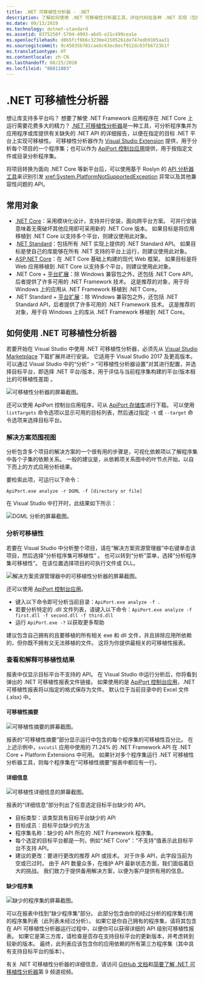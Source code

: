 ```yaml
---
title: .NET 可移植性分析器 - .NET
description: 了解如何使用 .NET 可移植性分析器工具，评估代码在各种 .NET 实现（包括 .NET Core、.NET Standard、UWP 和 Xamarin）间的可移植性。
ms.date: 09/13/2019
ms.technology: dotnet-standard
ms.assetid: 0375250f-5704-4993-a6d5-e21c499cea1e
ms.openlocfilehash: d8b5fcf8b6c3230e41585261de747edb9105aa31
ms.sourcegitcommit: 9c45035b781caebc63ec8ecf912dc83fb6723b1f
ms.translationtype: HT
ms.contentlocale: zh-CN
ms.lasthandoff: 08/25/2020
ms.locfileid: "88811803"
---
```

# <a name="the-net-portability-analyzer"></a>.NET 可移植性分析器

想让库支持多平台吗？ 想要了解使 .NET Framework 应用程序在 .NET Core 上运行需要花费多大的精力？ [.NET 可移植性分析器](https://github.com/microsoft/dotnet-apiport)是一种工具，可分析程序集并为应用程序或库提供有关缺失的 .NET API 的详细报告，以便在指定的目标 .NET 平台上实现可移植性。 可移植性分析器作为 [Visual Studio Extension](https://marketplace.visualstudio.com/items?itemName=ConnieYau.NETPortabilityAnalyzer) 提供，用于分析每个项目的一个程序集；也可以作为 [ApiPort 控制台应用](https://aka.ms/apiportdownload)提供，用于按指定文件或目录分析程序集。

将项目转换为面向 .NET Core 等新平台后，可以使用基于 Roslyn 的 [API 分析器工具](api-analyzer.md)来识别引发 <xref:System.PlatformNotSupportedException> 异常以及其他兼容性问题的 API。

## <a name="common-targets"></a>常用对象

- [.NET Core](../../core/index.yml)：采用模块化设计，支持并行安装，面向跨平台方案。 可并行安装意味着无需破坏其他应用即可采用新的 .NET Core 版本。 如果目标是将应用移植到 .NET Core 以支持多个平台，则建议使用此对象。
- .[NET Standard](../net-standard.md)：包括所有 .NET 实现上提供的 .NET Standard API。 如果目标是使自己的库能够在所有 .NET 支持的平台上运行，则建议使用此对象。
- [ASP.NET Core](/aspnet/core)：在 .NET Core 基础上构建的现代 Web 框架。 如果目标是将 Web 应用移植到 .NET Core 以支持多个平台，则建议使用此对象。
- .NET Core + [平台扩展](../../core/porting/windows-compat-pack.md)：除 Windows 兼容包之外，还包括 .NET Core API，后者提供了许多可用的 .NET Framework 技术。 这是推荐的对象，用于将 Windows 上的应用从 .NET Framework 移植到 .NET Core。
- .NET Standard + [平台扩展](../../core/porting/windows-compat-pack.md)：除 Windows 兼容包之外，还包括 .NET Standard API，后者提供了许多可用的 .NET Framework 技术。 这是推荐的对象，用于将 Windows 上的库从 .NET Framework 移植到 .NET Core。

## <a name="how-to-use-the-net-portability-analyzer"></a>如何使用 .NET 可移植性分析器

若要开始在 Visual Studio 中使用 .NET 可移植性分析器，必须先从 [Visual Studio Marketplace](https://marketplace.visualstudio.com/items?itemName=ConnieYau.NETPortabilityAnalyzer) 下载扩展并进行安装。 它适用于 Visual Studio 2017 及更高版本。 可以通过 Visual Studio 中的“分析” > “可移植性分析器设置”对其进行配置，并选择目标平台，即选择 .NET 平台/版本，用于评估与当前程序集构建的平台/版本相比的可移植性差距 。

![可移植性分析器的屏幕截图。](./media/portability-analyzer/portability-screenshot.png)

还可以使用 ApiPort 控制台应用程序，可从 [ApiPort 存储库](https://aka.ms/apiportdownload)进行下载。 可以使用 `listTargets` 命令选项以显示可用的目标列表，然后通过指定 `-t` 或 `--target` 命令选项来选择目标平台。

### <a name="solution-wide-view"></a>解决方案范围视图

分析包含多个项目的解决方案的一个很有用的步骤是，可视化依赖项以了解程序集中各个子集的依赖关系。 一般的建议是，从依赖项关系图中的叶节点开始，以自下而上的方式应用分析结果。

要检索此项，可运行以下命令：

```console
ApiPort.exe analyze -r DGML -f [directory or file]
```

在 Visual Studio 中打开时，此结果如下所示：

![DGML 分析的屏幕截图。](./media/portability-analyzer/dgml-example.png)

### <a name="analyze-portability"></a>分析可移植性
若要在 Visual Studio 中分析整个项目，请在“解决方案资源管理器”中右键单击该项目，然后选择“分析程序集可移植性” 。 也可以转到“分析”菜单，选择“分析程序集可移植性”。  在该位置选择项目的可执行文件或 DLL。

![解决方案资源管理器中的可移植性分析器的屏幕截图。](./media/portability-analyzer/portability-solution-explorer.png)

还可以使用 [ApiPort 控制台应用](https://aka.ms/apiportdownload)。

- 键入以下命令即可分析当前目录：`ApiPort.exe analyze -f .`
- 若要分析特定的 .dll 文件列表，请键入以下命令：`ApiPort.exe analyze -f first.dll -f second.dll -f third.dll`
- 运行 `ApiPort.exe -?` 以获取更多帮助

建议包含自己拥有的且要移植的所有相关 exe 和 dll 文件，并且排除应用所依赖的，但你既不拥有又无法移植的文件。 这将为你提供最相关的可移植性报表。

### <a name="view-and-interpret-portability-result"></a>查看和解释可移植性结果

报表中仅显示目标平台不支持的 API。
在 Visual Studio 中运行分析后，你将看到弹出的 .NET 可移植性报表文件链接。 如果使用的是 [ApiPort 控制台应用](https://aka.ms/apiportdownload)，.NET 可移植性报表将以指定的格式保存为文件。 默认位于当前目录中的 Excel 文件 (.xlsx) 中。

#### <a name="portability-summary"></a>可移植性摘要

![可移植性摘要的屏幕截图。](./media/portability-analyzer/api-catalog-portablility-summary.png)

报表的“可移植性摘要”部分显示运行中包含的每个程序集的可移植性百分比。 在上述示例中，`svcutil` 应用中使用的 71.24% 的 .NET Framework API 在 .NET Core + Platform Extensions 中可用。 如果针对多个程序集运行 .NET 可移植性分析器工具，则每个程序集在“可移植性摘要”报表中都应有一行。

#### <a name="details"></a>详细信息

![可移植性详细信息的屏幕截图。](./media/portability-analyzer/api-catalog-portablility-details.png)

报表的“详细信息”部分列出了任意选定目标平台缺少的 API。

- 目标类型：该类型具有目标平台缺少的 API
- 目标成员：目标平台缺少的方法
- 程序集名称：缺少的 API 所在的 .NET Framework 程序集。
- 每个选定的目标平台都是一列，例如“.NET Core”：“不支持”值表示此目标平台不支持 API。
- 建议的更改：要进行更改的推荐 API 或技术。 对于许多 API，此字段当前为空或已过时。 由于 API 数量众多，在维护 API 最新状态方面，我们面临着巨大的挑战。 我们致力于提供备用解决方案，以便为客户提供有用的信息。

#### <a name="missing-assemblies"></a>缺少程序集

![缺少的程序集的屏幕截图。](./media/portability-analyzer/api-catalog-missing-assemblies.png)

可以在报表中找到“缺少程序集”部分。 此部分包含由你的经过分析的程序集引用的程序集列表（此列表未经过分析）。 如果它是你自己拥有的程序集，请将其包含在 API 可移植性分析器运行过程中，以便你可以获得详细的 API 级别可移植性报表。 如果它是第三方库，请检查是否存在支持目标平台的更新版本，并考虑转到较新的版本。 最终，此列表应该包含你的应用依赖的所有第三方程序集（其中具有支持目标平台的版本）。

有关 .NET 可移植性分析器的详细信息，请访问 [GitHub 文档](https://github.com/Microsoft/dotnet-apiport#documentation)和[简要了解 .NET 可移植性分析器](https://channel9.msdn.com/Blogs/Seth-Juarez/A-Brief-Look-at-the-NET-Portability-Analyzer)第 9 频道视频。
